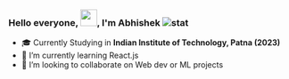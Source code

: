 ﻿### Hello everyone, <img src="https://raw.githubusercontent.com/aemmadi/aemmadi/master/wave.gif" width="30px">, I'm Abhishek  ![stat](https://komarev.com/ghpvc/?username=abhishekgupta3&style=flat-square)

<!--
**abhishekgupta3/abhishekgupta3** is a ✨ _special_ ✨ repository because its `README.md` (this file) appears on your GitHub profile. -->

-   :mortar_board: Currently Studying in **Indian Institute of Technology, Patna (2023)**
- 🌱 I’m currently learning React.js
- 👯 I’m looking to collaborate on Web dev or ML projects

